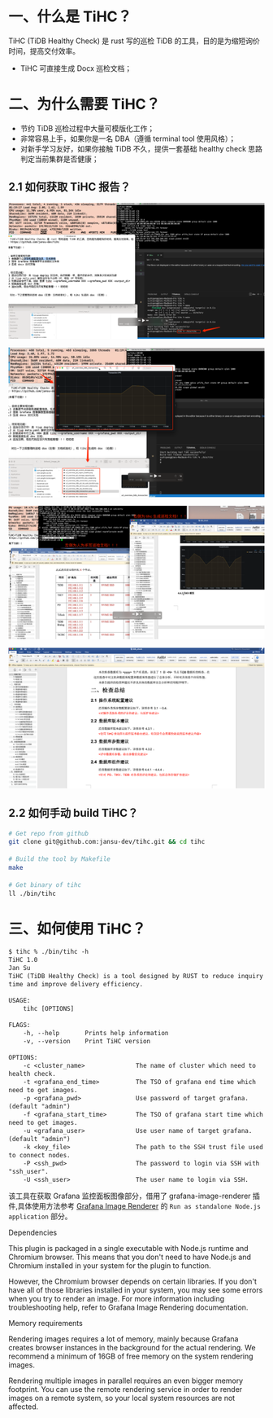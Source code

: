 # 一、什么是 TiHC？
TiHC (TiDB Healthy Check) 是 rust 写的巡检 TiDB 的工具，目的是为缩短询价时间，提高交付效率。
* TiHC 可直接生成 Docx 巡检文档；


# 二、为什么需要 TiHC？
* 节约 TiDB 巡检过程中大量可模版化工作；
* 非常容易上手，如果你是一名 DBA（遵循 terminal tool 使用风格）；
* 对新手学习友好，如果你接触 TiDB 不久，提供一套基础 healthy check 思路判定当前集群是否健康；


## 2.1 如何获取 TiHC 报告？

![tihc](image/WechatIMG1123.png) 

![tihc](image/WechatIMG1124.png) 

![tihc](image/WechatIMG1125.png) 

![tihc](image/WechatIMG1126.png)

## 2.2 如何手动 build TiHC？


```bash
# Get repo from github
git clone git@github.com:jansu-dev/tihc.git && cd tihc

# Build the tool by Makefile
make

# Get binary of tihc
ll ./bin/tihc
```


# 三、如何使用 TiHC？ 

```shell
$ tihc % ./bin/tihc -h
TiHC 1.0
Jan Su
TiHC (TiDB Healthy Check) is a tool designed by RUST to reduce inquiry time and improve delivery efficiency.

USAGE:
    tihc [OPTIONS]

FLAGS:
    -h, --help       Prints help information
    -v, --version    Print TiHC version

OPTIONS:
    -c <cluster_name>              The name of cluster which need to health check.
    -t <grafana_end_time>          The TSO of grafana end time which need to get images.
    -p <grafana_pwd>               Use password of target grafana. (default "admin")
    -f <grafana_start_time>        The TSO of grafana start time which need to get images.
    -u <grafana_user>              Use user name of target grafana. (default "admin")
    -k <key_file>                  The path to the SSH trust file used to connect nodes.
    -P <ssh_pwd>                   The password to login via SSH with "ssh_user".
    -U <ssh_user>                  The user name to login via SSH.
```

该工具在获取 Grafana 监控面板图像部分，借用了 grafana-image-renderer 插件,具体使用方法参考 [Grafana Image Renderer](https://grafana.com/grafana/plugins/grafana-image-renderer/)  的 `Run as standalone Node.js application` 部分。





Dependencies

This plugin is packaged in a single executable with Node.js runtime and Chromium browser. This means that you don't need to have Node.js and Chromium installed in your system for the plugin to function.

However, the Chromium browser depends on certain libraries. If you don't have all of those libraries installed in your system, you may see some errors when you try to render an image. For more information including troubleshooting help, refer to Grafana Image Rendering documentation.

Memory requirements

Rendering images requires a lot of memory, mainly because Grafana creates browser instances in the background for the actual rendering. We recommend a minimum of 16GB of free memory on the system rendering images.

Rendering multiple images in parallel requires an even bigger memory footprint. You can use the remote rendering service in order to render images on a remote system, so your local system resources are not affected.
